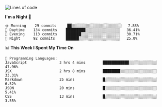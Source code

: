 <!--START_SECTION:waka-->
![Lines of code](https://img.shields.io/badge/From%20Hello%20World%20I%27ve%20Written-143930%20lines%20of%20code-blue)

**I'm a Night 🦉** 

```text
🌞 Morning    29 commits     ██░░░░░░░░░░░░░░░░░░░░░░░   7.88% 
🌆 Daytime    134 commits    █████████░░░░░░░░░░░░░░░░   36.41% 
🌃 Evening    113 commits    ███████░░░░░░░░░░░░░░░░░░   30.71% 
🌙 Night      92 commits     ██████░░░░░░░░░░░░░░░░░░░   25.0%

```


📊 **This Week I Spent My Time On** 

```text
💬 Programming Languages: 
JavaScript               3 hrs 4 mins        ████████████░░░░░░░░░░░░░   47.96% 
JSX                      2 hrs 8 mins        ████████░░░░░░░░░░░░░░░░░   33.31% 
Markdown                 25 mins             █░░░░░░░░░░░░░░░░░░░░░░░░   6.52% 
JSON                     20 mins             █░░░░░░░░░░░░░░░░░░░░░░░░   5.41% 
CSS                      13 mins             █░░░░░░░░░░░░░░░░░░░░░░░░   3.55%

```


<!--END_SECTION:waka-->
